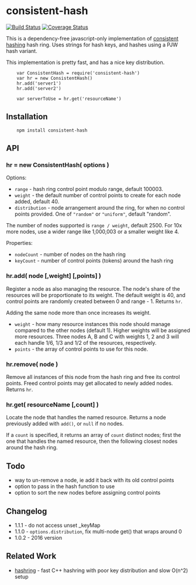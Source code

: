 consistent-hash
===============
[![Build Status](https://github.com/andrasq/consistent-hash-js/actions/workflows/nodejs.yml/badge.svg)](https://github.com/andrasq/consistent-hash-js/actions/workflows/nodejs.yml)
[![Coverage Status](https://coveralls.io/repos/github/andrasq/consistent-hash-js/badge.svg?branch=master)](https://coveralls.io/github/andrasq/consistent-hash-js?branch=master)

This is a dependency-free javascript-only implementation of
[consistent hashing](https://en.wikipedia.org/wiki/Consistent_hashing) hash
ring.  Uses strings for hash keys, and hashes using a PJW hash variant.

This implementation is pretty fast, and has a nice key distribution.

        var ConsistentHash = require('consistent-hash')
        var hr = new ConsistentHash()
        hr.add('server1')
        hr.add('server2')

        var serverToUse = hr.get('resourceName')


Installation
------------

        npm install consistent-hash


API
---

### hr = new ConsistentHash( options )

Options:

- `range` - hash ring control point modulo range, default 100003.
- `weight` - the default number of control points to create for each node added, default 40.
- `distribution` - node arrangement around the ring, for when no control points provided.
  One of `"random"` or `"uniform"`, default "random". 

The number of nodes supported is `range / weight`, default 2500.  For
10x more nodes, use a wider range like 1,000,003 or a smaller weight like 4.

Properties:

- `nodeCount` - number of nodes on the hash ring
- `keyCount` - number of control points (tokens) around the hash ring

### hr.add( node [,weight] [,points] )

Register a node as also managing the resource.  The node's share of the
resources will be proportionate to its weight.  The default weight is 40,
and control points are randomly created between 0 and range - 1.  Returns `hr`.

Adding the same node more than once increases its weight.

- `weight` - how many resource instances this node should manage compared to the other nodes (default 1).
  Higher weights will be assigned more resources.  Three nodes A, B and C with
  weights 1, 2 and 3 will each handle 1/6, 1/3 and 1/2 of the resources, respectively.
- `points` - the array of control points to use for this node.

### hr.remove( node )

Remove all instances of this node from the hash ring and free its control
points.  Freed control points may get allocated to newly added nodes.
Returns `hr`.

### hr.get( resourceName [,count] )

Locate the node that handles the named resource.  Returns a node previously
added with `add()`, or `null` if no nodes.

If a `count` is specified, it returns an array of `count` distinct nodes;
first the one that handles the named resource, then the following closest
nodes around the hash ring.


Todo
----

- way to un-remove a node, ie add it back with its old control points
- option to pass in the hash function to use
- option to sort the new nodes before assigning control points


Changelog
---------

- 1.1.1 - do not access unset _keyMap
- 1.1.0 - `options.distribution`, fix multi-node get() that wraps around 0
- 1.0.2 - 2016 version


Related Work
------------

- [hashring](https://npmjs.org/package/hashring) - fast C++ hashring with poor key distribution and slow O(n^2) setup


